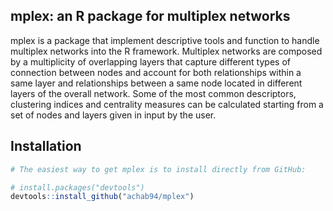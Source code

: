 mplex: an R package for multiplex networks
--------

mplex is a package that implement descriptive tools and function to handle multiplex networks into the R framework. Multiplex networks are composed by a multiplicity of overlapping layers that capture different types of connection between nodes and account for both relationships within a same layer and relationships between a same node located in different layers of the overall network. Some of the most common descriptors, clustering indices and centrality measures can be calculated starting from a set of nodes and layers given in input by the user.

Installation
------------

``` r
# The easiest way to get mplex is to install directly from GitHub:

# install.packages("devtools")
devtools::install_github("achab94/mplex")
```
